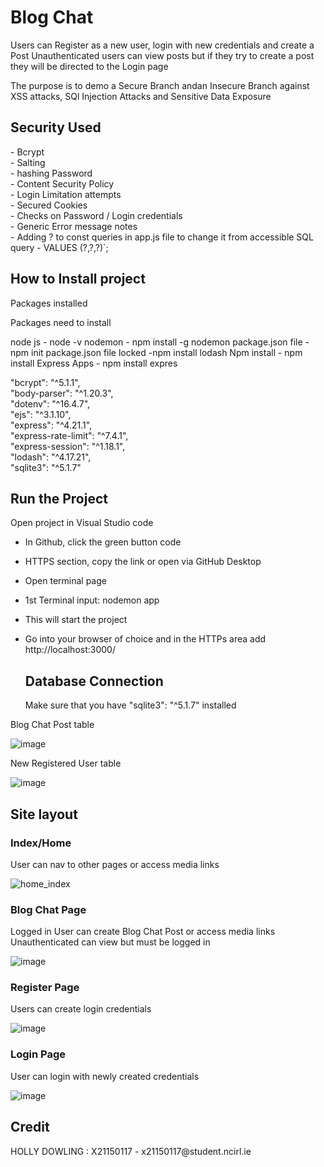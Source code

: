 <h1>Blog Chat </h1>
<p>
  Users can Register as a new user, login with new credentials and create a Post
  Unauthenticated users can view posts but if they try to create a post they will be directed to the Login page

  The purpose is to demo a Secure Branch andan  Insecure Branch against XSS attacks, SQl Injection Attacks and Sensitive Data Exposure
  
</p>
<h2> Security Used</h2>
- Bcrypt <br>
    - Salting <br>
    - hashing Password <br>
- Content Security Policy <br>
- Login Limitation attempts <br>
- Secured Cookies <br>
- Checks on Password / Login credentials <br>
- Generic Error message notes <br>
- Adding ? to const queries in app.js file to change it from accessible SQL query  -  VALUES (?,?,?)`;


<h2>How to Install project</h2>
Packages installed

Packages need to install

node js - node -v nodemon - npm install -g nodemon package.json file - npm init package.json file locked -npm install lodash Npm install - npm install Express Apps - npm install expres

   "bcrypt": "^5.1.1", <br>
    "body-parser": "^1.20.3",<br>
    "dotenv": "^16.4.7",<br>
    "ejs": "^3.1.10",<br>
    "express": "^4.21.1",<br>
    "express-rate-limit": "^7.4.1",<br>
    "express-session": "^1.18.1",<br>
    "lodash": "^4.17.21",<br>
    "sqlite3": "^5.1.7"<br>

<h2>Run the Project</h2>
Open project in Visual Studio code

- In Github, click the green button code
- HTTPS section, copy the link or open via GitHub Desktop
- Open terminal page <br>
- 1st Terminal input: nodemon app <br>
- This will start the project <br>
- Go into your browser of choice and in the HTTPs area add  http://localhost:3000/

  <h2> Database Connection</h2>
  Make sure that you have "sqlite3": "^5.1.7" installed
Blog Chat Post table

![image](https://github.com/user-attachments/assets/35673cd0-d737-492a-af9b-a54e689c9597)

New Registered User table

![image](https://github.com/user-attachments/assets/be33e794-5087-4515-a8d2-22583e09ade2)


  

<h2> Site layout</h2>
<h3>Index/Home</h3>
User can nav to other pages or access media links

![home_index](https://github.com/user-attachments/assets/4f266b4c-3f30-4a12-ae4d-b3da8213c893)

<h3>Blog Chat Page</h3>
Logged in User can create Blog Chat Post or access media links
Unauthenticated can view but must be logged in

![image](https://github.com/user-attachments/assets/f307d257-380a-44ad-8865-b17951451dbf)

<h3>Register Page</h3>
Users can create login credentials 

![image](https://github.com/user-attachments/assets/0b13cf11-5439-4329-9888-839ca55cd940)




<h3>Login Page</h3>
User can login with newly created credentials

![image](https://github.com/user-attachments/assets/5c9850ed-a7c6-45f5-b995-a2c26cb73a4d)


  <h2>Credit</h2>
HOLLY DOWLING : X21150117 - x21150117@student.ncirl.ie
